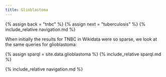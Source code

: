 ```yaml
---
title: Glioblastoma
---
```


{% assign back = "tnbc" %}
{% assign next = "tuberculosis" %}
{% include_relative navigation.md %}

When initially the results for TNBC in Wikidata
were so sparse, we look at the same queries for
glioblastoma:

{% assign sparql = site.data.glioblastoma  %}
{% include_relative sparql.md %}

{% include_relative navigation.md %}
